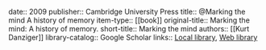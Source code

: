 date:: 2009
publisher:: Cambridge University Press
title:: @Marking the mind A history of memory
item-type:: [[book]]
original-title:: Marking the mind: A history of memory.
short-title:: Marking the mind
authors:: [[Kurt Danziger]]
library-catalog:: Google Scholar
links:: [Local library](zotero://select/library/items/2SVIN8LG), [Web library](https://www.zotero.org/users/6520516/items/2SVIN8LG)
